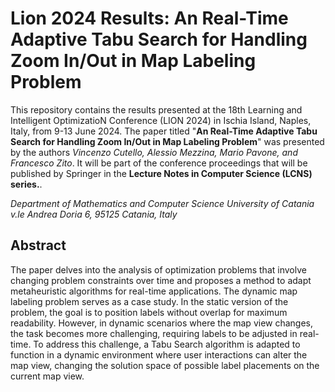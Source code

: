 # Lion 2024 Results: An Real-Time Adaptive Tabu Search for Handling Zoom In/Out in Map Labeling Problem

This repository contains the results presented at the 18th Learning and Intelligent OptimizatioN Conference (LION 2024) in Ischia Island, Naples, Italy, from 9-13 June 2024. The paper titled "**An Real-Time Adaptive Tabu Search for Handling Zoom In/Out in Map Labeling Problem**" was presented by the authors *Vincenzo Cutello, Alessio Mezzina, Mario Pavone, and Francesco Zito*. It will be part of the conference proceedings that will be published by Springer in the **Lecture Notes in Computer Science (LCNS) series.**.


*Department of Mathematics and Computer Science
University of Catania
v.le Andrea Doria 6, 95125 Catania, Italy*

## Abstract

The paper delves into the analysis of optimization problems that involve changing problem constraints over time and proposes a method to adapt metaheuristic algorithms for real-time applications. The dynamic map labeling problem serves as a case study. In the static version of the problem, the goal is to position labels without overlap for maximum readability. However, in dynamic scenarios where the map view changes, the task becomes more challenging, requiring labels to be adjusted in real-time. To address this challenge, a Tabu Search algorithm is adapted to function in a dynamic environment where user interactions can alter the map view, changing the solution space of possible label placements on the current map view.
